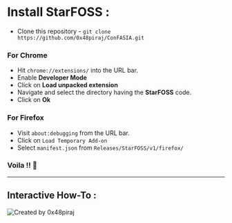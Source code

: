 
# Install StarFOSS :

* Clone this repository - `git clone https://github.com/0x48piraj/ConFASIA.git`

### For Chrome

* Hit `chrome://extensions/` into the URL bar.
* Enable **Developer Mode**
* Click on **Load unpacked extension**
* Navigate and select the directory having the **StarFOSS** code.
* Click on **Ok**

### For Firefox

* Visit `about:debugging` from the URL bar.
* Click on `Load Temporary Add-on`
* Select `manifest.json` from `Releases/StarFOSS/v1/firefox/`

### Voila !! :tada:
---

## Interactive How-To :


![Created by 0x48piraj](https://user-images.githubusercontent.com/5800726/34394354-9bf4c7b8-eb7e-11e7-94dc-c039bd554d16.png)
